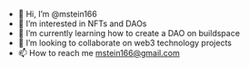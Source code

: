 - 👋 Hi, I’m @mstein166
- 👀 I’m interested in NFTs and DAOs
- 🌱 I’m currently learning how to create a DAO on buildspace
- 💞️ I’m looking to collaborate on web3 technology projects
- 📫 How to reach me mstein166@gmail.com

<!---
mstein166/mstein166 is a ✨ special ✨ repository because its `README.md` (this file) appears on your GitHub profile.
You can click the Preview link to take a look at your changes.
--->
